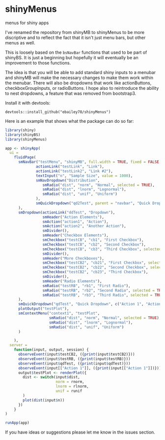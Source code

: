 # shinyMenus

menus for shiny apps

I've renamed the repository from shinyMB to shinyMenus to be more discriptive and to reflect the fact that it isn't just menu bars, but other menus as well.

This is loosely based on the `bsNavBar` functions that used to be part of shinyBS. It is just a beginning but hopefully 
it will eventually be an improvement to those functions.

The idea is that you will be able to add standard shiny inputs to a menubar and shinyMB will make the necessary changes 
to make them work within the menubar. There will also be dropdowns that work like actionButtons, checkboxGroupInputs, 
or radioButtons. I hope also to reintroduce the ability to nest dropdowns, a feature that was removed from bootstrap3.

Install it with devtools:

`devtools::install_github("ebailey78/shinyMenus")`

Here is an example that shows what the package can do so far:

```R
library(shiny)
library(shinyBS)
library(shinyMenus)

app <- shinyApp(
  ui = 
    fluidPage(
      smNavBar("testMenu", "shinyMB", full.width = TRUE, fixed = FALSE, 
              actionLink("testLink", "Link"),
              actionLink("testLink2", "Link #2"),
              textInput("n", "Sample Size", value = 1000),
              smNavDropdown("Distribution",
                 smRadio("dist", "norm", "Normal", selected = TRUE),
                 smRadio("dist", "lnorm", "Lognormal"),
                 smRadio("dist", "unif", "Uniform")
              ),
              smQuickDropdown("qd2Test", parent = "navbar", "Quick Dropdown", c("Action 1", "Action 2", "Action 3"))
      ),
      smDropdown(actionLink("ddTest", "Dropdown"),
                 smHeader("Action Elements"),
                 smAction("action1", "Action"),
                 smAction("action2", "Another Action"),
                 smDivider(),
                 smHeader("Checkbox Elements"),
                 smCheckbox("testCB", "cb1", "First Checkbox"),
                 smCheckbox("testCB", "cb2", "Second Checkbox"),
                 smCheckbox("testCB", "cb3", "Third Checkbox", selected = TRUE),
                 smDivider(),
                 smHeader("More Checkboxes"),
                 smCheckbox("testCB2", "cb21", "First Checkbox", selected = TRUE),
                 smCheckbox("testCB2", "cb22", "Second Checkbox", selected = TRUE),
                 smCheckbox("testCB2", "cb23", "Third Checkbox"),
                 smDivider(),
                 smHeader("Radio Elements"),
                 smRadio("testRB", "rb1", "First Radio"),
                 smRadio("testRB", "rb2", "Second Radio", selected = TRUE),
                 smRadio("testRB", "rb3", "Third Radio", selected = TRUE)
      ),
      smQuickDropdown("qdTest", "Quick Dropdown", c("Action 1", "Action 2", "Action 3")),
      plotOutput("testPlot"),
      smContextMenu("context1", "testPlot", 
                    smRadio("dist", "norm", "Normal", selected = TRUE),
                    smRadio("dist", "lnorm", "Lognormal"),
                    smRadio("dist", "unif", "Uniform")
      )

    ),
  server = 
    function(input, output, session) {
      observeEvent(input$testCB2, ({print(input$testCB2)}))
      observeEvent(input$testRB, ({print(input$testRB)}))
      observeEvent(input$qdTest, ({print(input$qdTest)}))
      observeEvent(input[["Action 1"]], ({print(input[["Action 1"]])}))
      output$testPlot <- renderPlot({
        dist <- switch(input$dist,
                       norm = rnorm,
                       lnorm = rlnorm,
                       unif = runif
        )
        plot(dist(input$n))
      })
    }
)

runApp(app)

```

If you have ideas or suggestions please let me know in the issues section.
